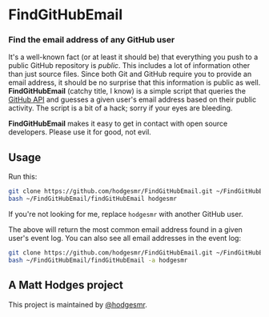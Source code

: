 # FindGitHubEmail
### Find the email address of any GitHub user

It's a well-known fact (or at least it should be) that everything you push to a public GitHub repository is *public*. This includes a lot of information other than just source files. Since both Git and GitHub require you to provide an email address, it should be no surprise that this information is public as well. **FindGitHubEmail** (catchy title, I know) is a simple script that queries the [GitHub API](http://developer.github.com/v3/) and guesses a given user's email address based on their public activity. The script is a bit of a hack; sorry if your eyes are bleeding.

**FindGitHubEmail** makes it easy to get in contact with open source developers. Please use it for good, not evil.

## Usage

Run this:

```sh
git clone https://github.com/hodgesmr/FindGitHubEmail.git ~/FindGitHubEmail
bash ~/FindGitHubEmail/findGitHubEmail hodgesmr
```

If you're not looking for me, replace `hodgesmr` with another GitHub user.

The above will return the most common email address found in a given user's event log. You can also see all email addresses in the event log:

```sh
git clone https://github.com/hodgesmr/FindGitHubEmail.git ~/FindGitHubEmail
bash ~/FindGitHubEmail/findGitHubEmail -a hodgesmr
```

## A Matt Hodges project

This project is maintained by [@hodgesmr](http://twitter.com/hodgesmr).

